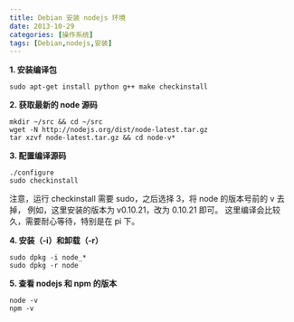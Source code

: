 ```yaml
---
title: Debian 安装 nodejs 环境
date: 2013-10-29
categories: [操作系统]
tags: [Debian,nodejs,安装]
---
```


**1. 安装编译包**

	sudo apt-get install python g++ make checkinstall

**2. 获取最新的 node 源码**

	mkdir ~/src && cd ~/src
	wget -N http://nodejs.org/dist/node-latest.tar.gz
	tar xzvf node-latest.tar.gz && cd node-v*

**3. 配置编译源码**

	./configure
	sudo checkinstall

注意，运行 checkinstall 需要 sudo，之后选择 3，将 node 的版本号前的 v 去掉，
例如，这里安装的版本为 v0.10.21，改为 0.10.21 即可。
这里编译会比较久，需要耐心等待，特别是在 pi 下。

**4. 安装（-i）和卸载（-r）**

	sudo dpkg -i node_*
	sudo dpkg -r node

**5. 查看 nodejs 和 npm 的版本**

	node -v
	npm -v
